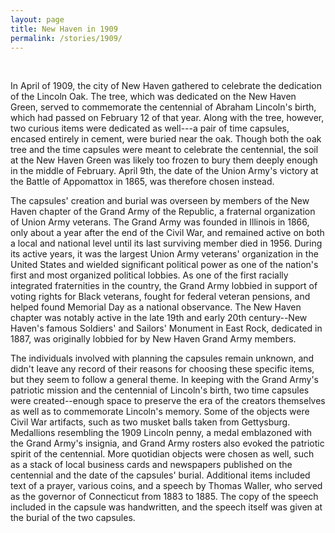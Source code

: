 ```yaml
---
layout: page
title: New Haven in 1909
permalink: /stories/1909/
---
```

<br>

In April of 1909, the city of New Haven gathered to celebrate the
dedication of the Lincoln Oak. The tree, which was dedicated on the New
Haven Green, served to commemorate the centennial of Abraham Lincoln's
birth, which had passed on February 12 of that year. Along with the
tree, however, two curious items were dedicated as well---a pair of time
capsules, encased entirely in cement, were buried near the oak. Though
both the oak tree and the time capsules were meant to celebrate the
centennial, the soil at the New Haven Green was likely too frozen to
bury them deeply enough in the middle of February. April 9th, the date
of the Union Army's victory at the Battle of Appomattox in 1865, was
therefore chosen instead.

The capsules\' creation and burial was overseen by members of the New
Haven chapter of the Grand Army of the Republic, a fraternal
organization of Union Army veterans. The Grand Army was founded in
Illinois in 1866, only about a year after the end of the Civil War, and
remained active on both a local and national level until its last
surviving member died in 1956. During its active years, it was the
largest Union Army veterans\' organization in the United States and
wielded significant political power as one of the nation\'s first and
most organized political lobbies. As one of the first racially
integrated fraternities in the country, the Grand Army lobbied in
support of voting rights for Black veterans, fought for federal veteran
pensions, and helped found Memorial Day as a national observance. The
New Haven chapter was notably active in the late 19th and early 20th
century--New Haven\'s famous Soldiers\' and Sailors\' Monument in East
Rock, dedicated in 1887, was originally lobbied for by New Haven Grand
Army members.

The individuals involved with planning the capsules remain unknown, and
didn\'t leave any record of their reasons for choosing these specific
items, but they seem to follow a general theme. In keeping with the
Grand Army\'s patriotic mission and the centennial of Lincoln\'s birth,
two time capsules were created--enough space to preserve the era of the
creators themselves as well as to commemorate Lincoln\'s memory. Some of
the objects were Civil War artifacts, such as two musket balls taken
from Gettysburg. Medallions resembling the 1909 Lincoln penny, a medal
emblazoned with the Grand Army\'s insignia, and Grand Army rosters also
evoked the patriotic spirit of the centennial. More quotidian objects
were chosen as well, such as a stack of local business cards and
newspapers published on the centennial and the date of the capsules\'
burial. Additional items included text of a prayer, various coins, and a
speech by Thomas Waller, who served as the governor of Connecticut from
1883 to 1885. The copy of the speech included in the capsule was
handwritten, and the speech itself was given at the burial of the two
capsules.


